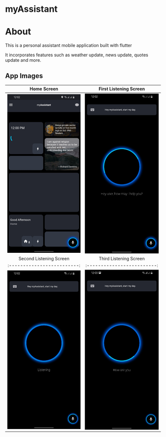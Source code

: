 # myAssistant

# About

This is a personal assistant mobile application built with flutter

It incorporates features such as weather update, news update, quotes update and more.

## App Images

Home Screen             |  First Listening Screen
:-------------------------:|:-------------------------:
![Screenshot](screenshots/home_screen.jpg)  |  ![Screenshot](screenshots/listening1.jpg)
Second Listening  Screen             |  Third Listening Screen
:-------------------------:|:-------------------------:
![Screenshot](screenshots/listening2.jpg)  |  ![Screenshot](screenshots/listening3.jpg)

